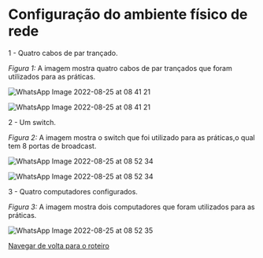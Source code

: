 # Configuração do ambiente físico de rede

1 - Quatro cabos de par trançado.

*Figura 1:* A imagem mostra quatro cabos de par trançados que foram utilizados para as práticas.

![WhatsApp Image 2022-08-25 at 08 41 21](https://user-images.githubusercontent.com/98924290/186726883-254dd824-ceef-4a11-8b14-8786a12344fa.jpeg)

![WhatsApp Image 2022-08-25 at 08 41 21](https://user-images.githubusercontent.com/98924290/186726954-041a528e-76b0-4351-a93c-32a97b1db0c9.jpeg)

2 - Um switch.

*Figura 2:* A imagem mostra o switch que foi utilizado para as práticas,o qual tem 8 portas de broadcast.

![WhatsApp Image 2022-08-25 at 08 52 34](https://user-images.githubusercontent.com/98924290/186727019-bc796bc1-e810-4433-b08d-6a3e84316243.jpeg)

![WhatsApp Image 2022-08-25 at 08 52 34](https://user-images.githubusercontent.com/98924290/186727202-9a2b9bdf-ef0b-4378-a362-4f1a3fdf214e.jpeg)

3 - Quatro computadores configurados.

*Figura 3:* A imagem mostra dois computadores que foram utilizados para as práticas.

![WhatsApp Image 2022-08-25 at 08 52 35](https://user-images.githubusercontent.com/98924290/186727297-48dbf128-d804-4656-a579-e83cd2549b42.jpeg)

[Navegar de volta para o roteiro](https://github.com/martanascimento1/Projeto-redes-bimestre2/blob/372cbc216c101e3220fb88247424560dca27a668/README.md)
